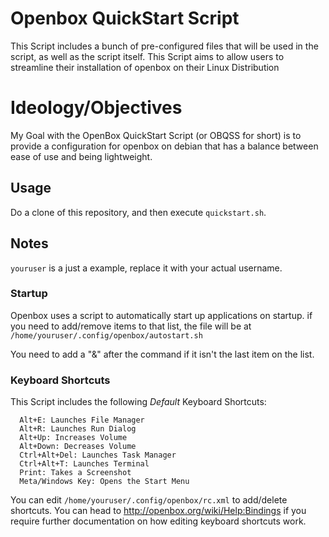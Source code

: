 # Openbox QuickStart Script

This Script includes a bunch of pre-configured files that will be used in the script, as well as the script itself.
This Script aims to allow users to streamline their installation of openbox on their Linux Distribution

# Ideology/Objectives

My Goal with the OpenBox QuickStart Script (or OBQSS for short) is to provide a configuration for openbox on debian that has a balance between ease of use and being lightweight.

## Usage
Do a clone of this repository, and then execute `quickstart.sh`.

## Notes

`youruser` is a just a example, replace it with your actual username.

### Startup

Openbox uses a script to automatically start up applications on startup. if you need to add/remove items to that list, the file will be at `/home/youruser/.config/openbox/autostart.sh`

You need to add a "&" after the command if it isn't the last item on the list.

### Keyboard Shortcuts
This Script includes the following *Default* Keyboard Shortcuts:

```cli
  Alt+E: Launches File Manager
  Alt+R: Launches Run Dialog
  Alt+Up: Increases Volume
  Alt+Down: Decreases Volume
  Ctrl+Alt+Del: Launches Task Manager
  Ctrl+Alt+T: Launches Terminal
  Print: Takes a Screenshot
  Meta/Windows Key: Opens the Start Menu
```

You can edit `/home/youruser/.config/openbox/rc.xml` to add/delete shortcuts. You can head to http://openbox.org/wiki/Help:Bindings if you require further documentation on how editing keyboard shortcuts work.
